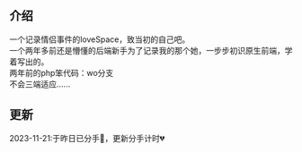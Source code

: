## 介绍
一个记录情侣事件的loveSpace，致当初的自己吧。<br/>
一个两年多前还是懵懂的后端新手为了记录我的那个她，一步步初识原生前端，学着写出的。<br/>
两年前的php笨代码：wo分支<br/>
不会三端适应......

## 更新
2023-11-21:于昨日已分手🥹，更新分手计时💔